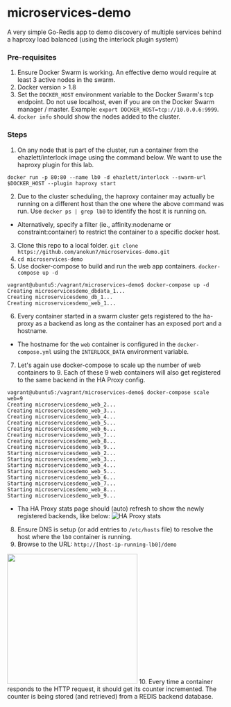 # microservices-demo
A very simple Go-Redis app to demo discovery of multiple services behind a haproxy load balanced (using the interlock plugin system)

### Pre-requisites
1. Ensure Docker Swarm is working. An effective demo would require at least 3 active nodes in the swarm.
2. Docker version > 1.8
3. Set the `DOCKER_HOST` environment variable to the Docker Swarm's tcp endpoint. Do not use localhost, even if you are on the Docker Swarm manager / master. Example: `export DOCKER_HOST=tcp://10.0.0.6:9999`.
4. `docker info` should show the nodes added to the cluster.

### Steps
1. On any node that is part of the cluster, run a container from the ehazlett/interlock image using the command below. We want to use the haproxy plugin for this lab.
  ```
  docker run -p 80:80 --name lb0 -d ehazlett/interlock --swarm-url $DOCKER_HOST --plugin haproxy start
  ```
2. Due to the cluster scheduling, the haproxy container may actually be running on a different host than the one where the above command was run. Use `docker ps | grep lb0` to identify the host it is running on.
  - Alternatively, specify a filter (ie., affinity:nodename or constraint:container) to restrict the container to a specific docker host.
3. Clone this repo to a local folder. `git clone https://github.com/anokun7/microservices-demo.git`
4. `cd microservices-demo`
5. Use docker-compose to build and run the web app containers. `docker-compose up -d`

  ```
  vagrant@ubuntu5:/vagrant/microservices-demo$ docker-compose up -d 
  Creating microservicesdemo_dbdata_1...
  Creating microservicesdemo_db_1...
  Creating microservicesdemo_web_1...
  ```
6. Every container started in a swarm cluster gets registered to the ha-proxy as a backend as long as the container has an exposed port and a hostname.
  - The hostname for the `web` container is configured in the `docker-compose.yml` using the `INTERLOCK_DATA` environment variable.
7. Let's again use docker-compose to scale up the number of web containers to 9. Each of these 9 web containers will also get registered to the same backend in the HA Proxy config.
 
  ```
  vagrant@ubuntu5:/vagrant/microservices-demo$ docker-compose scale web=9
  Creating microservicesdemo_web_2...
  Creating microservicesdemo_web_3...
  Creating microservicesdemo_web_4...
  Creating microservicesdemo_web_5...
  Creating microservicesdemo_web_6...
  Creating microservicesdemo_web_7...
  Creating microservicesdemo_web_8...
  Creating microservicesdemo_web_9...
  Starting microservicesdemo_web_2...
  Starting microservicesdemo_web_3...
  Starting microservicesdemo_web_4...
  Starting microservicesdemo_web_5...
  Starting microservicesdemo_web_6...
  Starting microservicesdemo_web_7...
  Starting microservicesdemo_web_8...
  Starting microservicesdemo_web_9...
  ```
  - Tha HA Proxy stats page should (auto) refresh to show the newly registered backends, like below:
  ![HA Proxy stats](https://farm1.staticflickr.com/651/21717537885_0c6a3ec632_b.jpg)
8. Ensure DNS is setup (or add entries to `/etc/hosts` file) to resolve the host where the `lb0` container is running.
9. Browse to the URL: `http://[host-ip-running-lb0]/demo`
  <img src="https://farm1.staticflickr.com/666/21705956952_9b3bfea89f_b.jpg" width=300>
10. Every time a container responds to the HTTP request, it should get its counter incremented. The counter is being stored (and retrieved) from a REDIS backend database.
